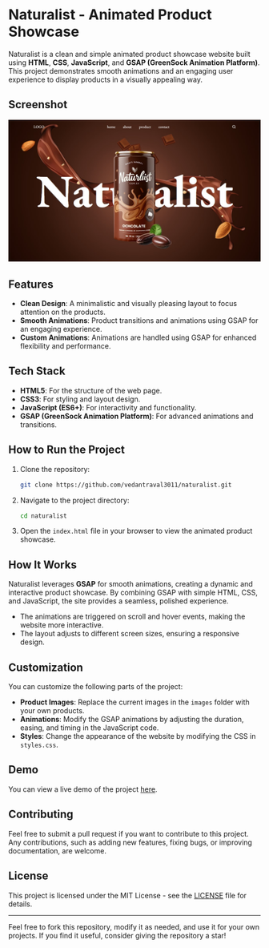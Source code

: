 # Naturalist - Animated Product Showcase

Naturalist is a clean and simple animated product showcase website built using **HTML**, **CSS**, **JavaScript**, and **GSAP (GreenSock Animation Platform)**. This project demonstrates smooth animations and an engaging user experience to display products in a visually appealing way.

## Screenshot
![Demo Screenshot](demo.jpg)

## Features
- **Clean Design**: A minimalistic and visually pleasing layout to focus attention on the products.
- **Smooth Animations**: Product transitions and animations using GSAP for an engaging experience.
- **Custom Animations**: Animations are handled using GSAP for enhanced flexibility and performance.

## Tech Stack
- **HTML5**: For the structure of the web page.
- **CSS3**: For styling and layout design.
- **JavaScript (ES6+)**: For interactivity and functionality.
- **GSAP (GreenSock Animation Platform)**: For advanced animations and transitions.

## How to Run the Project
1. Clone the repository:
   ```bash
   git clone https://github.com/vedantraval3011/naturalist.git
   ```
2. Navigate to the project directory:
   ```bash
   cd naturalist
   ```
3. Open the `index.html` file in your browser to view the animated product showcase.

## How It Works
Naturalist leverages **GSAP** for smooth animations, creating a dynamic and interactive product showcase. By combining GSAP with simple HTML, CSS, and JavaScript, the site provides a seamless, polished experience.
- The animations are triggered on scroll and hover events, making the website more interactive.
- The layout adjusts to different screen sizes, ensuring a responsive design.

## Customization
You can customize the following parts of the project:
- **Product Images**: Replace the current images in the `images` folder with your own products.
- **Animations**: Modify the GSAP animations by adjusting the duration, easing, and timing in the JavaScript code.
- **Styles**: Change the appearance of the website by modifying the CSS in `styles.css`.

## Demo
You can view a live demo of the project [here](https://your-live-demo-link.com).

## Contributing
Feel free to submit a pull request if you want to contribute to this project. Any contributions, such as adding new features, fixing bugs, or improving documentation, are welcome.

## License
This project is licensed under the MIT License - see the [LICENSE](LICENSE) file for details.

---
Feel free to fork this repository, modify it as needed, and use it for your own projects. If you find it useful, consider giving the repository a star!
